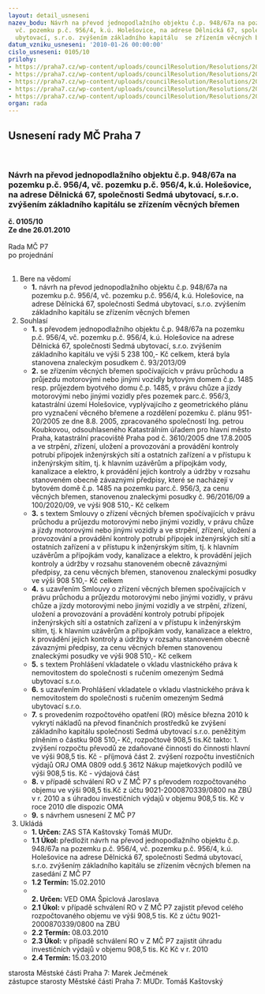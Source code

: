 ```yaml
---
layout: detail_usneseni
nazev_bodu: Návrh na převod jednopodlažního objektu č.p. 948/67a na pozemku p.č. 956/4,
  vč. pozemku p.č. 956/4, k.ú. Holešovice, na adrese Dělnická 67, společnosti Sedmá
  ubytovací, s.r.o. zvýšením základního kapitálu  se zřízením věcných břemen
datum_vzniku_usneseni: '2010-01-26 00:00:00'
cislo_usneseni: 0105/10
prilohy:
- https://praha7.cz/wp-content/uploads/councilResolution/Resolutions/20807/4-usn.0425.doc
- https://praha7.cz/wp-content/uploads/councilResolution/Resolutions/20807/4-smlouva_o_z%c5%99%c3%adzen%c3%ad_v%c4%9bcn%c3%bdch_b%c5%99emen_-_d%c4%9blnick%c3%a1_67x.doc
- https://praha7.cz/wp-content/uploads/councilResolution/Resolutions/20807/4-skmbt_60010011816210.tif
- https://praha7.cz/wp-content/uploads/councilResolution/Resolutions/20807/4-p%c5%99evod_7.ub._d%c4%9blnick%c3%a1_67_z.doc
- https://praha7.cz/wp-content/uploads/councilResolution/Resolutions/20807/4-skmbt_60010012111210.tif
organ: rada
---
```

<div id="ucUsn_pList" class="usn">
	<span><h2>Usnesení rady MČ Praha 7 </h2>
<br></span><div class="standBody">
<span><h3>Návrh na převod jednopodlažního objektu č.p. 948/67a na pozemku p.č. 956/4, vč. pozemku p.č. 956/4, k.ú. Holešovice, na adrese Dělnická 67, společnosti Sedmá ubytovací, s.r.o. zvýšením základního kapitálu  se zřízením věcných břemen</h3></span><div class="center">
		<strong>č. 0105/10</strong><br>
	</div>
<div class="center">
		<strong>Ze dne 26.01.2010</strong><br><br>
	</div>Rada MČ P7<br> po projednání<br><br><ol>
<li>Bere na vědomí<ul><li>
<strong>1.</strong> návrh na převod jednopodlažního objektu č.p. 948/67a na pozemku p.č. 956/4, vč. pozemku p.č. 956/4, k.ú. Holešovice, na adrese Dělnická 67, společnosti Sedmá ubytovací, s.r.o. zvýšením základního kapitálu  se zřízením věcných břemen</li></ul>
</li>
<li>Souhlasí<ul>
<li>
<strong>1.</strong> s převodem jednopodlažního objektu č.p. 948/67a na pozemku p.č. 956/4, vč. pozemku p.č. 956/4, k.ú. Holešovice na adrese Dělnická 67, společnosti Sedmá ubytovací, s.r.o. zvýšením základního kapitálu ve výši 5 238 100,- Kč celkem, která byla stanovena znaleckým posudkem č. 93/2013/09</li>
<li>
<strong>2.</strong> se zřízením věcných břemen spočívajících v právu průchodu a průjezdu motorovými nebo jinými vozidly bytovým domem č.p. 1485 resp. průjezdem byotvého domu č.p. 1485, v právu chůze a jízdy motorovými nebo jinými vozidly přes pozemek parc.č. 956/3, katastrální území Holešovice, vyplývajícího z geometrického plánu pro vyznačení věcného břemene a rozdělení pozemku  č. plánu 951-20/2005 ze dne 8.8. 2005, zpracovaného společností Ing. petrou Koubkovou, odsouhlaseného Katastrálním úřadem pro hlavní město Praha, katastrální pracoviště Praha pod č. 3610/2005 dne 17.8.2005 a ve strpění, zřízení, uložení a provozování a provádění kontroly potrubí přípojek  inženýrských sítí a ostatních zařízení a v přístupu k inženýrským sítím, tj. k hlavním uzávěrům a přípojkám vody, kanalizace a elektro, k provádění jejich kontroly a údržby v rozsahu stanoveném obecně závaznými předpisy, které se nacházejí v bytovém domě č.p. 1485 na pozemku parc.č. 956/3, za cenu věcných břemen, stanovenou znaleckými posudky č. 96/2016/09 a 100/2020/09, ve výši 908 510,- Kč celkem</li>
<li>
<strong>3.</strong> s textem Smlouvy o zřízení věcných břemen spočívajících v právu průchodu a průjezdu motorovými nebo jinými vozidly, v právu chůze a jízdy motorovými nebo jinými vozidly a ve strpění, zřízení, uložení a provozování a provádění kontroly potrubí přípojek  inženýrských sítí a ostatních zařízení a v přístupu k inženýrským sítím, tj. k hlavním uzávěrům a přípojkám vody, kanalizace a elektro, k provádění jejich kontroly a údržby v rozsahu stanoveném obecně závaznými předpisy, za cenu věcných břemen, stanovenou znaleckými posudky ve výši 908 510,- Kč celkem</li>
<li>
<strong>4.</strong> s uzavřením Smlouvy o zřízení věcných břemen spočívajících v právu průchodu a průjezdu motorovými nebo jinými vozidly, v právu chůze a jízdy motorovými nebo jinými vozidly a ve strpění, zřízení, uložení a provozování a provádění kontroly potrubí přípojek  inženýrských sítí a ostatních zařízení a v přístupu k inženýrským sítím, tj. k hlavním uzávěrům a přípojkám vody, kanalizace a elektro, k provádění jejich kontroly a údržby v rozsahu stanoveném obecně závaznými předpisy, za cenu věcných břemen stanovenou znaleckými posudky ve výši 908 510,- Kč celkem</li>
<li>
<strong>5.</strong> s textem Prohlášení vkladatele o vkladu vlastnického práva k nemovitostem do společnosti s ručením omezeným Sedmá ubytovací s.r.o.</li>
<li>
<strong>6.</strong> s uzavřením Prohlášení vkladatele o vkladu vlastnického práva k nemovitostem do společnosti s ručením omezeným Sedmá ubytovací s.r.o. </li>
<li>
<strong>7.</strong> s provedením rozpočtového opatření  (RO) měsíce března 2010 k vykrytí nákladů na převod finančních prostředků ke zvýšení základního kapitálu společnosti Sedmá ubytovací s.r.o. peněžitým plněním o částku 908 510,- Kč, rozpočtově 908,5  tis.Kč takto:                                                                                                         1.  zvýšení rozpočtu převodů ze zdaňované činnosti do činnosti hlavní ve výši 908,5 tis. Kč  -  příjmová část                                                                                                 2.   zvýšení rozpočtu investičních výdajů ORJ OMA  0809 odd.§ 3612         Nákup majetkových podílů ve výši 908,5 tis. Kč - výdajová část                                                                                                                           </li>
<li>
<strong>8.</strong> v případě schválení RO v Z MČ P7 s převodem rozpočtovaného objemu ve výši  908,5 tis.Kč z účtu 9021-2000870339/0800 na ZBÚ v r. 2010 a s úhradou investičních výdajů v objemu 908,5 tis. Kč v roce 2010 dle dispozic OMA</li>
<li>
<strong>9.</strong> s návrhem usnesení Z MČ P7</li>
</ul>
</li>
<li>Ukládá<ul>
<li>
<strong>1. Určen: </strong>ZAS STA Kaštovský Tomáš MUDr.</li>
<li>
<strong>1.1 Úkol: </strong>předložit návrh na převod jednopodlažního objektu č.p. 948/67a na pozemku p.č. 956/4, vč. pozemku p.č. 956/4, k.ú. Holešovice na adrese Dělnická 67, společnosti Sedmá ubytovací, s.r.o. zvýšením základního kapitálu se zřízením věcných břemen na zasedání Z MČ P7</li>
<li>
<strong>1.2 Termín: </strong>15.02.2010</li>
<li>
<strong><br>2. Určen: </strong>VED OMA Špiclová Jaroslava</li>
<li>
<strong>2.1 Úkol: </strong>v případě schválení RO v Z MČ P7 zajistit převod celého rozpočtovaného objemu ve výši 908,5 tis. Kč z účtu 9021-2000870339/0800 na ZBÚ</li>
<li>
<strong>2.2 Termín: </strong>08.03.2010</li>
<li>
<strong>2.3 Úkol: </strong>v případě schválení RO v Z MČ P7 zajistit úhradu investičních výdajů v objemu 908,5 tis. Kč  Kč v r. 2010</li>
<li>
<strong>2.4 Termín: </strong>15.03.2010</li>
</ul>
</li>
</ol>starosta Městské části Praha 7: Marek Ječmének<br>zástupce starosty Městské části Praha 7: MUDr. Tomáš Kaštovský 
</div>
</div>